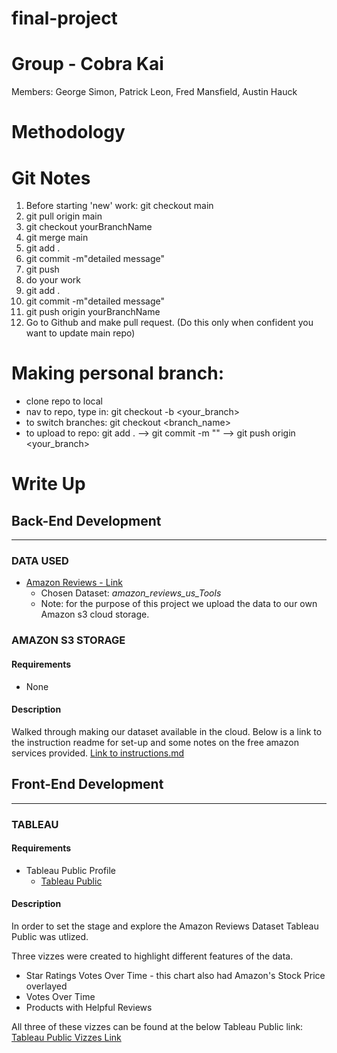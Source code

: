# final-project

# Group - Cobra Kai
Members:
George Simon, Patrick Leon, Fred Mansfield, Austin Hauck

# Methodology

# Git Notes 
1. Before starting 'new' work: git checkout main
2. git pull origin main
3. git checkout yourBranchName
4. git merge main
5. git add .
6. git commit -m"detailed message"
7. git push
8. do your work
9. git add .
10. git commit -m"detailed message"
11. git push origin yourBranchName
12. Go to Github and make pull request. (Do this only when confident you want to update main repo)

# Making personal branch:
- clone repo to local
- nav to repo, type in: git checkout -b <your_branch>
- to switch branches: git checkout <branch_name>
- to upload to repo: git add . --> git commit -m "<descriptive message>" --> git push origin <your_branch>

# Write Up

## Back-End Development
______________________________
### DATA USED
* [Amazon Reviews - Link](https://s3.amazonaws.com/amazon-reviews-pds/tsv/index.txt)
    * Chosen Dataset: *amazon_reviews_us_Tools*
    * Note: for the purpose of this project we upload the data to our own Amazon s3 cloud storage.

### AMAZON S3 STORAGE
#### Requirements
* None
​
#### Description
Walked through making our dataset available in the cloud. Below is a link to the instruction readme for set-up and some notes on the free amazon services provided.
[Link to instructions.md](setup-instructions/amazon-S3-setup.md)

## Front-End Development
______________________________
### TABLEAU
#### Requirements
* Tableau Public Profile
    * [Tableau Public](https://public.tableau.com/en-us/s/)

#### Description
In order to set the stage and explore the Amazon Reviews Dataset Tableau Public was utlized.

Three vizzes were created to highlight different features of the data.
* Star Ratings Votes Over Time - this chart also had Amazon's Stock Price overlayed
* Votes Over Time
* Products with Helpful Reviews

All three of these vizzes can be found at the below Tableau Public link:
[Tableau Public Vizzes Link](https://public.tableau.com/views/Amazon_Review_Vis/StarRatingVotesOverTime?:language=en&:display_count=y&:origin=viz_share_link)
